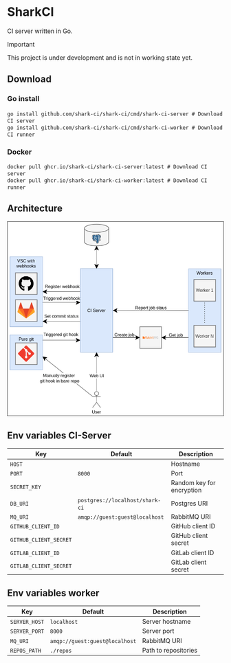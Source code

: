 # SharkCI

CI server written in Go.

> [!IMPORTANT]
> This project is under development and is not in working state yet.

## Download

### Go install

```
go install github.com/shark-ci/shark-ci/cmd/shark-ci-server # Download CI server
go install github.com/shark-ci/shark-ci/cmd/shark-ci-worker # Download CI runner
```

### Docker

```
docker pull ghcr.io/shark-ci/shark-ci-server:latest # Download CI server
docker pull ghcr.io/shark-ci/shark-ci-worker:latest # Download CI runner
```

## Architecture

![architecture](./docs/architecture.png)

## Env variables CI-Server

| Key                    | Default                         | Description               |
|------------------------|---------------------------------|---------------------------|
| `HOST`                 |                                 | Hostname                  |
| `PORT`                 | `8000`                          | Port                      |
| `SECRET_KEY`           |                                 | Random key for encryption |
| `DB_URI`               | `postgres://localhost/shark-ci` | Postgres URI              |
| `MQ_URI`               | `amqp://guest:guest@localhost`  | RabbitMQ URI              |
| `GITHUB_CLIENT_ID`     |                                 | GitHub client ID          |
| `GITHUB_CLIENT_SECRET` |                                 | GitHub client secret      |
| `GITLAB_CLIENT_ID`     |                                 | GitLab client ID          |
| `GITLAB_CLIENT_SECRET` |                                 | GitLab client secret      |

## Env variables worker

| Key             | Default                        | Description              |
|-----------------|--------------------------------|--------------------------|
| `SERVER_HOST`   | `localhost`                    | Server hostname          |
| `SERVER_PORT`   | `8000`                         | Server port              |
| `MQ_URI`        | `amqp://guest:guest@localhost` | RabbitMQ URI             |
| `REPOS_PATH`    | `./repos`                      | Path to repositories     |
